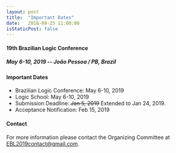 ```yaml
---
layout: post
title:  "Important Dates"
date:   2018-09-25 11:00:00
isStaticPost: false
---
```

#### __19th Brazilian Logic Conference__
##### May 6-10, 2019 -- João Pessoa / PB, Brazil

#### Important Dates

- Brazilian Logic Conference: May 6-10, 2019
- Logic School: May 6-10, 2019
- Submission Deadline: <strike>Jan 5, 2019</strike> Extended to Jan 24, 2019.
- Acceptance Notification: Feb 15, 2019

#### Contact


For more information please contact the Organizing Committee at <a href="mailto:EBL2019contact@gmail.com">EBL2019contact@gmail.com</a>.